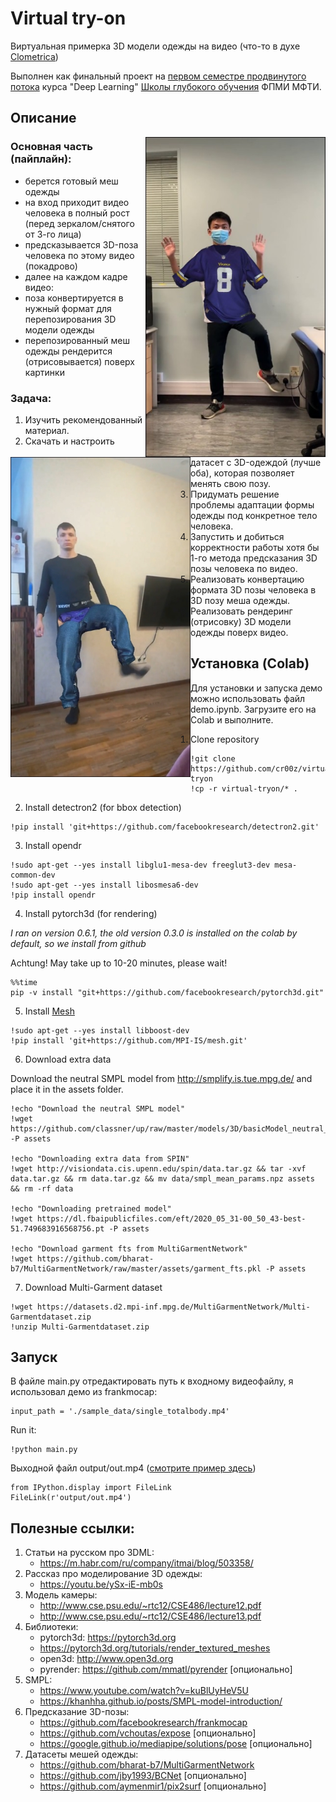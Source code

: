# Virtual try-on
Виртуальная примерка 3D модели одежды на видео
(что-то в духе [Clometrica](https://www.clometrica.com/))

Выполнен как финальный проект на [первом семестре продвинутого потока](https://stepik.org/course/101721/info) курса "Deep Learning" [Школы глубокого обучения](http://dlschool.org/) ФПМИ МФТИ.

## Описание

<img align="right" alt="demo" src="https://raw.githubusercontent.com/cr00z/virtual-tryon/master/output/demo1.jpg" width="288" height="512" />

### Основная часть (пайплайн):

- берется готовый меш одежды
- на вход приходит видео человека в полный рост (перед зеркалом/снятого от 3-го лица)
- предсказывается 3D-поза человека по этому видео (покадрово)
- далее на каждом кадре видео:
- поза конвертируется в нужный формат для перепозирования 3D модели одежды 
- перепозированный меш одежды рендерится (отрисовывается) поверх картинки

<img align="left" alt="demo" src="https://raw.githubusercontent.com/cr00z/virtual-tryon/master/output/demo2.jpg" width="288" height="512" />

### Задача:

1) Изучить рекомендованный материал.
2) Скачать и настроить датасет с 3D-одеждой (лучше оба), которая позволяет менять свою позу.
3) Придумать решение проблемы адаптации формы одежды под конкретное тело человека.
4) Запустить и добиться корректности работы хотя бы 1-го метода предсказания 3D позы человека по видео.
5) Реализовать конвертацию формата 3D позы человека в 3D позу меша одежды.
6) Реализовать рендеринг (отрисовку) 3D модели одежды поверх видео.

## Установка (Colab)

Для установки и запуска демо можно использовать файл demo.ipynb. Загрузите его на Colab и выполните.

1. Clone repository
```
!git clone https://github.com/cr00z/virtual-tryon
!cp -r virtual-tryon/* .
```
2. Install detectron2 (for bbox detection)
```
!pip install 'git+https://github.com/facebookresearch/detectron2.git'
```
3. Install opendr
```
!sudo apt-get --yes install libglu1-mesa-dev freeglut3-dev mesa-common-dev
!sudo apt-get --yes install libosmesa6-dev
!pip install opendr
```
4. Install pytorch3d (for rendering)

*I ran on version 0.6.1, the old version 0.3.0 is installed on the colab by default, so we install from github*

Achtung! May take up to 10-20 minutes, please wait! 
```
%%time
pip -v install "git+https://github.com/facebookresearch/pytorch3d.git"
```
5. Install [Mesh](https://github.com/MPI-IS/mesh)
```
!sudo apt-get --yes install libboost-dev
!pip install 'git+https://github.com/MPI-IS/mesh.git'
```
6. Download extra data

Download the neutral SMPL model from http://smplify.is.tue.mpg.de/ and place it in the assets folder.
```
!echo "Download the neutral SMPL model"
!wget https://github.com/classner/up/raw/master/models/3D/basicModel_neutral_lbs_10_207_0_v1.0.0.pkl -P assets

!echo "Downloading extra data from SPIN"
!wget http://visiondata.cis.upenn.edu/spin/data.tar.gz && tar -xvf data.tar.gz && rm data.tar.gz && mv data/smpl_mean_params.npz assets && rm -rf data

!echo "Downloading pretrained model"
!wget https://dl.fbaipublicfiles.com/eft/2020_05_31-00_50_43-best-51.749683916568756.pt -P assets

!echo "Download garment fts from MultiGarmentNetwork"
!wget https://github.com/bharat-b7/MultiGarmentNetwork/raw/master/assets/garment_fts.pkl -P assets
```
7. Download Multi-Garment dataset
```
!wget https://datasets.d2.mpi-inf.mpg.de/MultiGarmentNetwork/Multi-Garmentdataset.zip
!unzip Multi-Garmentdataset.zip
```

## Запуск

В файле main.py отредактировать путь к входному видеофайлу, я использовал демо из frankmocap:
```
input_path = './sample_data/single_totalbody.mp4'
```
Run it:
```
!python main.py
```
Выходной файл output/out.mp4 ([смотрите пример здесь](https://github.com/cr00z/virtual-tryon/blob/master/output/out.mp4))
```
from IPython.display import FileLink
FileLink(r'output/out.mp4')
```
## Полезные ссылки:

1. Статьи на русском про 3DML:
   * https://m.habr.com/ru/company/itmai/blog/503358/
2. Рассказ про моделирование 3D одежды:
   * https://youtu.be/ySx-iE-mb0s 
3. Модель камеры:
   * http://www.cse.psu.edu/~rtc12/CSE486/lecture12.pdf
   * http://www.cse.psu.edu/~rtc12/CSE486/lecture13.pdf 
4. Библиотеки:
   * pytorch3d: https://pytorch3d.org
   * https://pytorch3d.org/tutorials/render_textured_meshes
   * open3d: http://www.open3d.org
   * pyrender: https://github.com/mmatl/pyrender [опционально]
5. SMPL: 
   * https://www.youtube.com/watch?v=kuBlUyHeV5U
   * https://khanhha.github.io/posts/SMPL-model-introduction/ 
6. Предсказание 3D-позы: 
   * https://github.com/facebookresearch/frankmocap
   * https://github.com/vchoutas/expose [опционально]
   * https://google.github.io/mediapipe/solutions/pose [опционально]
7. Датасеты мешей одежды: 
   * https://github.com/bharat-b7/MultiGarmentNetwork
   * https://github.com/jby1993/BCNet [опционально] 
   * https://github.com/aymenmir1/pix2surf [опционально]